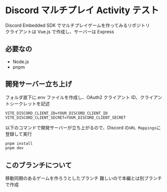 # Discord マルチプレイ Activity テスト

Discord Embedded SDK でマルチプレイゲームを作ってみるリポジトリ  
クライアントは Vue.js で作成し、サーバーは Express

## 必要なの

- Node.js
- pnpm

## 開発サーバー立ち上げ

フォルダ直下に.env ファイルを作成し、OAuth2 クライアント ID、クライアントシークレットを記述

```env
VITE_DISCORD_CLIENT_ID=YOUR_DISCORD_CLIENT_ID
VITE_DISCORD_CLIENT_SECRET=YOUR_DISCORD_CLIENT_SECRET
```

以下のコマンドで開発サーバーが立ち上がるので、Discord の`URL Mappings`に登録して実行

```powershell
pnpm install
pnpm dev
```

## このブランチについて

移動同期のあるゲームを作ろうとしたブランチ
難しいので本編とは別ブランチで作成